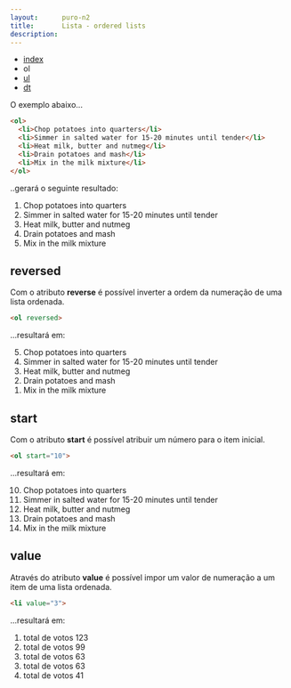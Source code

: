 ```yaml
---
layout:      puro-n2
title:       Lista - ordered lists
description:
---
```


<ul class="nav">
  <li class="nav-item">
    <a class="nav-link" href="../">index</a>
  </li>
  <li class="nav-item">
    <a class="nav-link disabled" >ol</a>
  </li>
  <li class="nav-item">
    <a class="nav-link" href="../unordered-lists/">ul</a>
  </li>
  <li class="nav-item">
    <a class="nav-link" href="../definition-lists/">dt</a>
  </li>
</ul>

O exemplo abaixo...

```html
<ol>
  <li>Chop potatoes into quarters</li>
  <li>Simmer in salted water for 15-20 minutes until tender</li>
  <li>Heat milk, butter and nutmeg</li>
  <li>Drain potatoes and mash</li>
  <li>Mix in the milk mixture</li>
</ol>
```

..gerará o seguinte resultado:

<ol>
  <li>Chop potatoes into quarters</li>
  <li>Simmer in salted water for 15-20 minutes until tender</li>
  <li>Heat milk, butter and nutmeg</li>
  <li>Drain potatoes and mash</li>
  <li>Mix in the milk mixture</li>
</ol>


## reversed

Com o atributo __reverse__ é possível inverter a ordem da numeração de uma lista ordenada.

```html
<ol reversed>
```

...resultará em:

<ol reversed>
  <li>Chop potatoes into quarters</li>
  <li>Simmer in salted water for 15-20 minutes until tender</li>
  <li>Heat milk, butter and nutmeg</li>
  <li>Drain potatoes and mash</li>
  <li>Mix in the milk mixture</li>
</ol>


## start

Com o atributo __start__ é possível atribuir um número para o item inicial.

```html
<ol start="10">
```

...resultará em:

<ol start="10">
  <li>Chop potatoes into quarters</li>
  <li>Simmer in salted water for 15-20 minutes until tender</li>
  <li>Heat milk, butter and nutmeg</li>
  <li>Drain potatoes and mash</li>
  <li>Mix in the milk mixture</li>
</ol>


## value

Através do atributo __value__ é possível impor um valor de numeração a um item de uma lista ordenada.

```html
<li value="3">
```

...resultará em:

<ol>
  <li>total de votos 123</li>
  <li>total de votos 99</li>
  <li>total de votos 63</li>
  <li value="3">total de votos 63</li>
  <li>total de votos 41</li>

</ol>